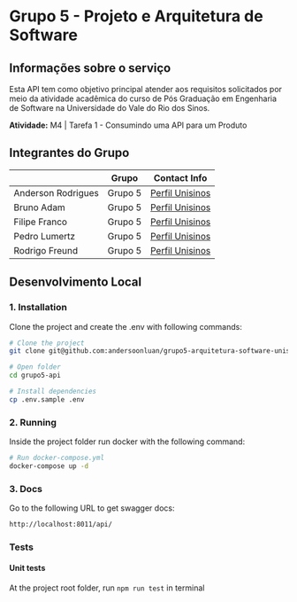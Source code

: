# Grupo 5 - Projeto e Arquitetura de Software

## Informações sobre o serviço

Esta API tem como objetivo principal atender aos requisitos solicitados por meio da atividade acadêmica do curso de Pós Graduação em Engenharia de Software na Universidade do Vale do Rio dos Sinos. 

**Atividade:** M4 | Tarefa 1 - Consumindo uma API para um Produto


## Integrantes do Grupo

|         | Grupo      | Contact Info                                                                    |
| ------- | --------- | ------------------------------------------------------------------------------  |
| Anderson Rodrigues | Grupo 5 | [Perfil Unisinos](https://unisinos.instructure.com/groups/23953/users/939)    |
| Bruno Adam | Grupo 5 | [Perfil Unisinos](https://unisinos.instructure.com/groups/23953/users/787)   |
| Filipe Franco | Grupo 5 | [Perfil Unisinos](https://unisinos.instructure.com/groups/23953/users/56469)      |
| Pedro Lumertz | Grupo 5 | [Perfil Unisinos](https://unisinos.instructure.com/groups/23953/users/58501)     |
| Rodrigo Freund | Grupo 5 | [Perfil Unisinos](https://unisinos.instructure.com/groups/23953/users/55806)     |

## Desenvolvimento Local

### 1. Installation

Clone the project and create the .env with following commands:

```bash
# Clone the project
git clone git@github.com:andersoonluan/grupo5-arquitetura-software-unisinos.git

# Open folder
cd grupo5-api

# Install dependencies
cp .env.sample .env
```

### 2. Running

Inside the project folder run docker with the following command:

```bash
# Run docker-compose.yml
docker-compose up -d
```

### 3. Docs

Go to the following URL to get swagger docs:
```bash
http://localhost:8011/api/
```

### Tests

#### Unit tests

At the project root folder, run `npm run test` in terminal